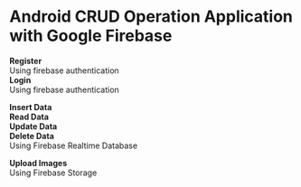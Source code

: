 # Android CRUD Operation Application with Google Firebase

<b> Register </b> <br /> Using firebase authentication <br />
<b> Login </b> <br /> Using firebase authentication 


<b> Insert Data </b> <br />
<b> Read Data </b> <br />
<b> Update Data </b> <br />
<b> Delete Data </b> <br />   Using Firebase Realtime Database

<b> Upload Images </b> <br /> Using Firebase Storage
